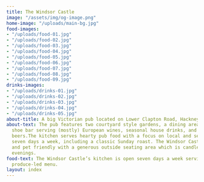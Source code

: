 ```yaml
---
title: The Windsor Castle
image: "/assets/img/og-image.png"
home-image: "/uploads/main-bg.jpg"
food-images:
- "/uploads/food-01.jpg"
- "/uploads/food-02.jpg"
- "/uploads/food-03.jpg"
- "/uploads/food-04.jpg"
- "/uploads/food-05.jpg"
- "/uploads/food-06.jpg"
- "/uploads/food-07.jpg"
- "/uploads/food-08.jpg"
- "/uploads/food-09.jpg"
drinks-images:
- "/uploads/drinks-01.jpg"
- "/uploads/drinks-02.jpg"
- "/uploads/drinks-03.jpg"
- "/uploads/drinks-04.jpg"
- "/uploads/drinks-05.jpg"
about-title: A big Victorian pub located on Lower Clapton Road, Hackney
about-text: The pub features two courtyard style gardens, a dining area and a horse
  shoe bar serving (mostly) European wines, seasonal house drinks, and local craft
  beers.The kitchen serves hearty pub food with a focus on local and seasonal produce
  seven days a week, including a classic Sunday roast. The Windsor Castle is child
  and pet friendly with a generous outside seating area which is candle lit in the
  evenings.
food-text: The Windsor Castle’s kitchen is open seven days a week serving a seasonal,
  produce-led menu.
layout: index
---
```


